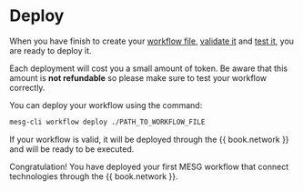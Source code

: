 # Deploy

When you have finish to create your [workflow file](./file.md), [validate it](./validation.md) and [test it](./testing.md), you are ready to deploy it.

Each deployment will cost you a small amount of token. Be aware that this amount is **not refundable** so please make sure to test your workflow correctly.

You can deploy your workflow using the command:

```bash
mesg-cli workflow deploy ./PATH_TO_WORKFLOW_FILE
```

If your workflow is valid, it will be deployed through the {{ book.network }} and will be ready to be executed.

Congratulation! You have deployed your first MESG workflow that connect technologies through the {{ book.network }}.